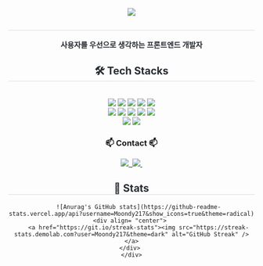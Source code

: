 <div align= "center">
    <img src="https://capsule-render.vercel.app/api?type=waving&color=gradient&height=180&text=Hello%20World%20:)%20Daye%20Git&animation=&fontColor=000000&fontSize=50" />
    </div>
    <div align= "center"> 
    <h2 style="border-bottom: 1px solid #d8dee4; color: #282d33;">  </h2>  
    <div style="font-weight: 700; font-size: 15px; text-align: center; color: #282d33;"> 사용자를 우선으로 생각하는 프론트엔드 개발자 </div> 
    </div>
    <div align= "center">
    <h2 style="border-bottom: 1px solid #d8dee4; color: #282d33;"> 🛠️ Tech Stacks </h2> <br> 
    <div style="margin: 0 auto; text-align: center;" align= "center"> <img src="https://img.shields.io/badge/HTML5-E34F26?style=for-the-badge&logo=HTML5&logoColor=white">
          <img src="https://img.shields.io/badge/Javascript-F7DF1E?style=for-the-badge&logo=Javascript&logoColor=white">
          <img src="https://img.shields.io/badge/React-61DAFB?style=for-the-badge&logo=React&logoColor=white">
          <img src="https://img.shields.io/badge/Python-3776AB?style=for-the-badge&logo=Python&logoColor=white">
          <img src="https://img.shields.io/badge/Node.js-339933?style=for-the-badge&logo=Node.js&logoColor=white">
          <br/><img src="https://img.shields.io/badge/Figma-F24E1E?style=for-the-badge&logo=Figma&logoColor=white">
          <img src="https://img.shields.io/badge/Git-F05032?style=for-the-badge&logo=Git&logoColor=white">
          <img src="https://img.shields.io/badge/Github-181717?style=for-the-badge&logo=Github&logoColor=white">
          <img src="https://img.shields.io/badge/Notion-000000?style=for-the-badge&logo=Notion&logoColor=white">
          <img src="https://img.shields.io/badge/Slack-4A154B?style=for-the-badge&logo=Slack&logoColor=white">
          <br/><img src="https://img.shields.io/badge/MariaDB-003545?style=for-the-badge&logo=MariaDB&logoColor=white">
          <img src="https://img.shields.io/badge/MySQL-4479A1?style=for-the-badge&logo=MySQL&logoColor=white">
          </div>
    </div>
    <div align= "center">
    <h3 align="center">📫 Contact 📫</h3>
<div align="center">
  <a href="https://grove-atom-787.notion.site/Daye-Profile-0270fad007094f9ca68704ea06f10ea2?pvs=4">
     <img src="https://img.shields.io/badge/Notion-000000?style=for-the-badge&logo=Notion&logoColor=white">&nbsp
  </a>
  <a href="mailto:moondaye0217@gmail.com">
    <img
      src="https://img.shields.io/badge/moondaye0217@gmail.com-D14836?style=for-the-badge&logo=gmail&logoColor=white"/>&nbsp
  </a>
</div>
    <div align= "center">  </div> 
    </div>
    <div align= "center"> 
        <h2 style="border-bottom: 1px solid #d8dee4; color: #282d33;"> 🏅 Stats </h2> 
        
        ![Anurag's GitHub stats](https://github-readme-stats.vercel.app/api?username=Moondy217&show_icons=true&theme=radical)
    <div align= "center"> 
        <a href="https://git.io/streak-stats"><img src="https://streak-stats.demolab.com?user=Moondy217&theme=dark" alt="GitHub Streak" /></a>
    </div> 
    </div>

